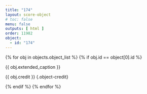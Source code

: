 ```yaml
---
title: "174"
layout: score-object
# toc: false
menu: false
outputs: [ html ]
order: 11982
object:
  - id: "174"
---
```


{% for obj in objects.object_list %}
{% if obj.id == object[0].id %}

{{ obj.extended_caption }}

{{ obj.credit }} {.object-credit}

{% endif %}
{% endfor %}
